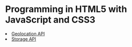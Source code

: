 <!DOCTYPE html>
<html lang="en">
<head>
    <meta charset="UTF-8">
    <meta name="viewport" content="width=<device-width>, initial-scale=1.0">
    <meta http-equiv="X-UA-Compatible" content="ie=edge">
</head>
<body>
    <div id="Header">
        <h1>Programming in HTML5 with JavaScript and CSS3</h1>
        <nav>
            <li><a href="Geolocation API.html">Geolocation API</a></li>
            <li><a href="WebStorageAPI.html">Storage API</a></li>
        </nav>
    </div>
    <div id="LeftSide"></div>
    <div id="RightSide"></div>
    <div id="Footer"></div>
</body>
</html>
